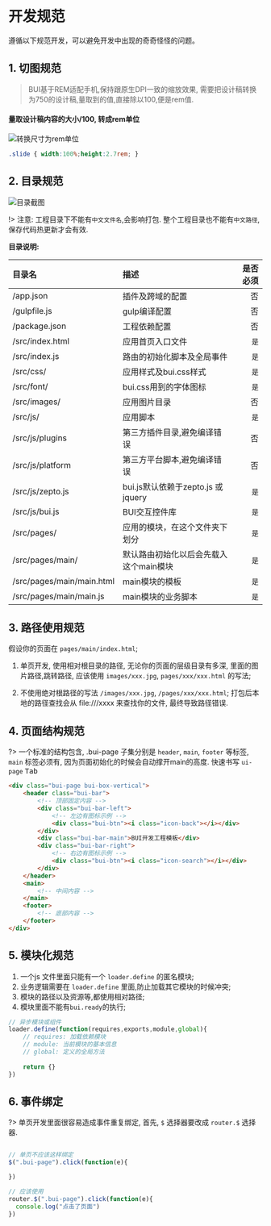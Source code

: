 # 开发规范

遵循以下规范开发，可以避免开发中出现的奇奇怪怪的问题。

## 1. 切图规范

> BUI基于REM适配手机,保持跟原生DPI一致的缩放效果, 需要把设计稿转换为750的设计稿,量取到的值,直接除以100,便是rem值.

#### 量取设计稿内容的大小/100, 转成rem单位
![转换尺寸为rem单位](../static/images/getSlideHeight.png)

```css
.slide { width:100%;height:2.7rem; } 
```


## 2. 目录规范
![目录截图](../static/images/router/catalog.png)

!> 注意: 工程目录下不能有`中文文件名`,会影响打包. 整个工程目录也不能有`中文路径`, 保存代码热更新才会有效. 

**目录说明:**

| **目录名**   | **描述**               | **是否必须**               |
|:------------- |:--------------------------------|--------------:|
| /app.json | 插件及跨域的配置        | 否 |
| /gulpfile.js | gulp编译配置        | 否 |
| /package.json | 工程依赖配置        | 否 |
| /src/index.html | 应用首页入口文件        | `是` |
| /src/index.js   | 路由的初始化脚本及全局事件     | `是` |
| /src/css/       | 应用样式及bui.css样式        | `是` |
| /src/font/      | bui.css用到的字体图标        | `是` |
| /src/images/       | 应用图片目录        | 否 |
| /src/js/       | 应用脚本        | `是` |
| /src/js/plugins       | 第三方插件目录,避免编译错误        | 否 |
| /src/js/platform       | 第三方平台脚本,避免编译错误        | 否 |
| /src/js/zepto.js   | bui.js默认依赖于zepto.js 或 jquery      | `是` |
| /src/js/bui.js     | BUI交互控件库        | `是` |
| /src/pages/       | 应用的模块，在这个文件夹下划分        | `是` |
| /src/pages/main/       | 默认路由初始化以后会先载入这个main模块        | `是` |
| /src/pages/main/main.html | main模块的模板        | `是` |
| /src/pages/main/main.js   | main模块的业务脚本     | `是` |

## 3. 路径使用规范

假设你的页面在 `pages/main/index.html`;

1. 单页开发, 使用相对根目录的路径, 无论你的页面的层级目录有多深, 里面的图片路径,跳转路径, 应该使用 `images/xxx.jpg`, `pages/xxx/xxx.html` 的写法;

2. 不使用绝对根路径的写法 `/images/xxx.jpg`, `/pages/xxx/xxx.html`; 打包后本地的路径查找会从 file:///xxxx 来查找你的文件, 最终导致路径错误.

## 4. 页面结构规范
?> 一个标准的结构包含, .bui-page 子集分别是 `header`, `main`, `footer` 等标签, `main` 标签必须有, 因为页面初始化的时候会自动撑开main的高度. 快速书写 `ui-page` <kbd>Tab</kbd>

```html
<div class="bui-page bui-box-vertical">
    <header class="bui-bar">
        <!-- 顶部固定内容 -->
        <div class="bui-bar-left">
            <!-- 左边有图标示例 -->
            <div class="bui-btn"><i class="icon-back"></i></div>
        </div>
        <div class="bui-bar-main">BUI开发工程模板</div>
        <div class="bui-bar-right">
            <!-- 右边有图标示例 -->
            <div class="bui-btn"><i class="icon-search"></i></div>
        </div>
    </header>
    <main>
        <!-- 中间内容 -->
    </main>
    <footer>
        <!-- 底部内容 -->
    </footer>
</div>
```

## 5. 模块化规范

1. 一个js 文件里面只能有一个 `loader.define` 的匿名模块;
2. 业务逻辑需要在 `loader.define` 里面,防止加载其它模块的时候冲突;
3. 模块的路径以及资源等,都使用相对路径;
4. 模块里面不能有`bui.ready`的执行;

```js
// 异步模块或组件
loader.define(function(requires,exports,module,global){
    // requires: 加载依赖模块
    // module: 当前模块的基本信息
    // global: 定义的全局方法 
    
    return {}
})
```

## 6. 事件绑定

?> 单页开发里面很容易造成事件重复绑定, 首先, `$` 选择器要改成 `router.$` 选择器.

```js

// 单页不应该这样绑定
$(".bui-page").click(function(e){

})

// 应该使用
router.$(".bui-page").click(function(e){
  console.log("点击了页面")
})

```
